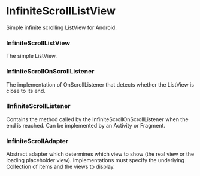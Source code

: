 InfiniteScrollListView
======================

Simple infinite scrolling ListView for Android.

### InfiniteScrollListView
The simple ListView.

### InfiniteScrollOnScrollListener
The implementation of OnScrollListener that detects whether the ListView is close to its end.

### IInfiniteScrollListener
Contains the method called by the InfiniteScrollOnScrollListener when the end is reached. Can be implemented by an Activity or Fragment.

### InfiniteScrollAdapter
Abstract adapter which determines which view to show (the real view or the loading placeholder view). Implementations must specify the underlying Collection of items and the views to display.
